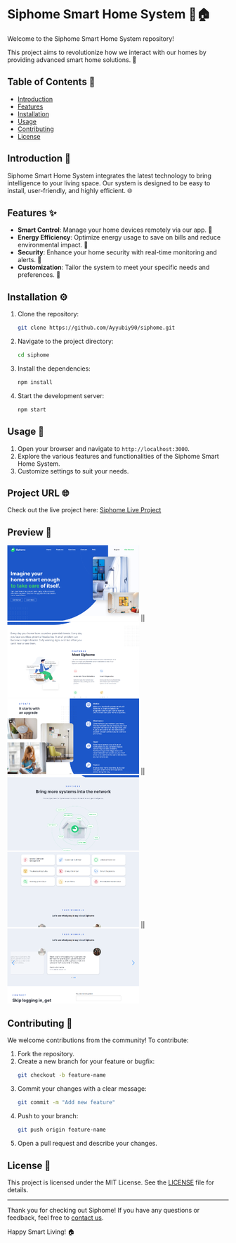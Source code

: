 # Siphome Smart Home System 🌟🏠

Welcome to the Siphome Smart Home System repository! 

This project aims to revolutionize how we interact with our homes by providing advanced smart home solutions. 🧠

## Table of Contents 📑
- [Introduction](#introduction)
- [Features](#features)
- [Installation](#installation)
- [Usage](#usage)
- [Contributing](#contributing)
- [License](#license)

## Introduction 📖

Siphome Smart Home System integrates the latest technology to bring intelligence to your living space. Our system is designed to be easy to install, user-friendly, and highly efficient. 🌐

## Features ✨

- **Smart Control**: Manage your home devices remotely via our app. 📱
- **Energy Efficiency**: Optimize energy usage to save on bills and reduce environmental impact. 🌱
- **Security**: Enhance your home security with real-time monitoring and alerts. 🚨
- **Customization**: Tailor the system to meet your specific needs and preferences. 🎨

## Installation ⚙️

1. Clone the repository:
   ```bash
   git clone https://github.com/Ayyubiy90/siphome.git
   ```
2. Navigate to the project directory:
   ```bash
   cd siphome
   ```
3. Install the dependencies:
   ```bash
   npm install
   ```
4. Start the development server:
   ```bash
   npm start
   ```

## Usage 🚀

1. Open your browser and navigate to `http://localhost:3000`.
2. Explore the various features and functionalities of the Siphome Smart Home System.
3. Customize settings to suit your needs.

## Project URL 🌐

Check out the live project here: [Siphome Live Project](https://siphome-chinxas-projects.vercel.app/)

## Preview 📸

<img src="./src/assets/preview/Screenshot (20).png" alt="Preview" width="300"/> || <img src="./src/assets/preview/Screenshot (21).png" alt="Preview" width="300"/>
<img src="./src/assets/preview/Screenshot (22).png" alt="Preview" width="300"/> || <img src="./src/assets/preview/Screenshot (23).png" alt="Preview" width="300"/>
<img src="./src/assets/preview/Screenshot (24).png" alt="Preview" width="300"/> || <img src="./src/assets/preview/Screenshot (25).png" alt="Preview" width="300"/>


## Contributing 🤝

We welcome contributions from the community! To contribute:

1. Fork the repository.
2. Create a new branch for your feature or bugfix:
   ```bash
   git checkout -b feature-name
   ```
3. Commit your changes with a clear message:
   ```bash
   git commit -m "Add new feature"
   ```
4. Push to your branch:
   ```bash
   git push origin feature-name
   ```
5. Open a pull request and describe your changes.

## License 📜

This project is licensed under the MIT License. See the [LICENSE](LICENSE) file for details.

---

Thank you for checking out Siphome!
If you have any questions or feedback, feel free to [contact us](mailto:abdullahabdurazaq10@gmail.com).

Happy Smart Living! 🏠
